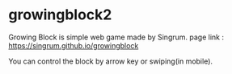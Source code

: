 # growingblock2
Growing Block is simple web game made by Singrum.
page link : https://singrum.github.io/growingblock

You can control the block by arrow key or swiping(in mobile).
